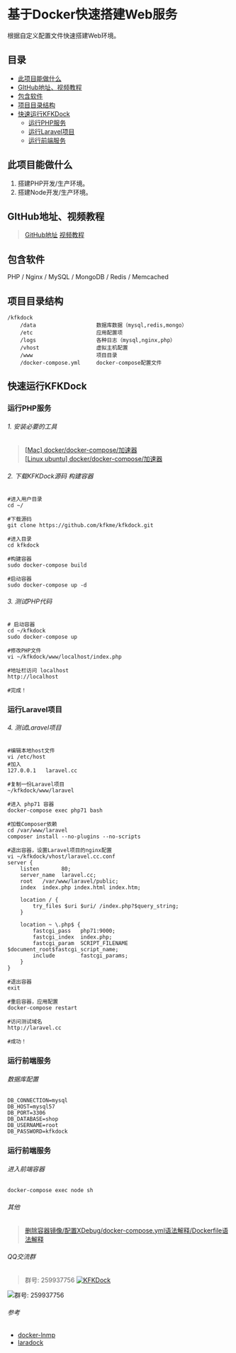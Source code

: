 
# 基于Docker快速搭建Web服务
根据自定义配置文件快速搭建Web环境。

## 目录
- [此项目能做什么](https://github.com/kfkme/kfkdock#此项目能做什么)
- [GItHub地址、视频教程](https://github.com/kfkme/kfkdock#GItHub地址、视频教程)
- [包含软件](https://github.com/kfkme/kfkdock#包含软件)
- [项目目录结构](https://github.com/kfkme/kfkdock#项目目录结构)
- [快速运行KFKDock](https://github.com/kfkme/kfkdock#快速运行KFKDock)
    - [运行PHP服务](https://github.com/kfkme/kfkdock#运行PHP服务)
    - [运行Laravel项目](https://github.com/kfkme/kfkdock#运行Laravel项目)
    - [运行前端服务](https://github.com/kfkme/kfkdock#运行前端服务)

## 此项目能做什么
1. 搭建PHP开发/生产环境。
2. 搭建Node开发/生产环境。
    
## GItHub地址、视频教程
> [GitHub地址](https://github.com/kfkme/kfkdock)
> [视频教程](https://www.bilibili.com/video/av13901414/)

## 包含软件
PHP / Nginx / MySQL / MongoDB / Redis / Memcached

## 项目目录结构
```
/kfkdock
    /data                   数据库数据（mysql,redis,mongo）
    /etc                    应用配置项
    /logs                   各种日志（mysql,nginx,php）
    /vhost                  虚拟主机配置
    /www                    项目目录
    /docker-compose.yml     docker-compose配置文件
```

## 快速运行KFKDock
### 运行PHP服务
###### 1. 安装必要的工具
> [[Mac] docker/docker-compose/加速器](https://github.com/kfkme/kfkdock/blob/master/etc/other/README_DEPEND_MAC.md)  
> [[Linux ubuntu] docker/docker-compose/加速器](https://github.com/kfkme/kfkdock/blob/master/etc/other/README_DEPEND_LINUX_UBUNTU.md)


###### 2. 下载KFKDock源码 构建容器
```
#进入用户目录
cd ~/

#下载源码
git clone https://github.com/kfkme/kfkdock.git

#进入目录
cd kfkdock

#构建容器
sudo docker-compose build

#启动容器
sudo docker-compose up -d
```
###### 3. 测试PHP代码

```
# 启动容器
cd ~/kfkdock
sudo docker-compose up

#修改PHP文件
vi ~/kfkdock/www/localhost/index.php

#地址栏访问 localhost
http://localhost

#完成！
```

### 运行Laravel项目
###### 4. 测试Laravel项目

```
#编辑本地host文件
vi /etc/host
#加入
127.0.0.1   laravel.cc

#复制一份Laravel项目
~/kfkdock/www/laravel

#进入 php71 容器
docker-compose exec php71 bash

#加载Composer依赖
cd /var/www/laravel
composer install --no-plugins --no-scripts

#退出容器，设置Laravel项目的nginx配置
vi ~/kfkdock/vhost/laravel.cc.conf
server {
    listen       80;
    server_name  laravel.cc;
    root   /var/www/laravel/public;
    index  index.php index.html index.htm;

    location / {
        try_files $uri $uri/ /index.php?$query_string;
    }

    location ~ \.php$ {
        fastcgi_pass   php71:9000;
        fastcgi_index  index.php;
        fastcgi_param  SCRIPT_FILENAME  $document_root$fastcgi_script_name;
        include        fastcgi_params;
	}
}

#退出容器
exit

#重启容器，应用配置
docker-compose restart

#访问测试域名
http://laravel.cc

#成功！
```
### 运行前端服务

###### 数据库配置

```
DB_CONNECTION=mysql
DB_HOST=mysql57
DB_PORT=3306
DB_DATABASE=shop
DB_USERNAME=root
DB_PASSWORD=kfkdock
```

### 运行前端服务
###### 进入前端容器
```
docker-compose exec node sh
```

###### 其他
> [删除容器镜像/配置XDebug/docker-compose.yml语法解释/Dockerfile语法解释](https://github.com/kfkme/kfkdock/blob/master/etc/other/README_OTHER.md)

###### QQ交流群

> 群号: 259937756 <a target="_blank" href="https://shang.qq.com/wpa/qunwpa?idkey=a593151f7e27a4cb7041db186f09f9727d6af2184737637d52f23d2431372065"><img border="0" src="https://pub.idqqimg.com/wpa/images/group.png" alt="KFKDock" title="KFKDock"></a>

![群号: 259937756](http://ww1.sinaimg.cn/large/750f80a1ly1fp2b1kky0qj208e08e747.jpg)

###### 参考
- [docker-lnmp](https://github.com/beautysoft/docker-lnmp)
- [laradock](https://github.com/laradock/laradock)

